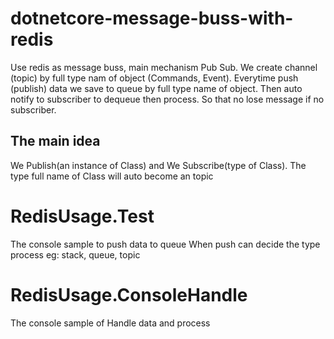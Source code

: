 # dotnetcore-message-buss-with-redis
Use redis as message buss, main mechanism Pub Sub. We create channel (topic) by full type nam of object (Commands, Event). Everytime push (publish) data we save to queue by full type name of object. Then auto notify to subscriber to dequeue then process. So that no lose message if no subscriber. 

## The main idea
We Publish(an instance of Class) and We Subscribe(type of Class). The type full name of Class will auto become an topic

# RedisUsage.Test
The console sample to push data to queue
When push can decide the type process eg: stack, queue, topic

# RedisUsage.ConsoleHandle
The console sample of Handle data and process
